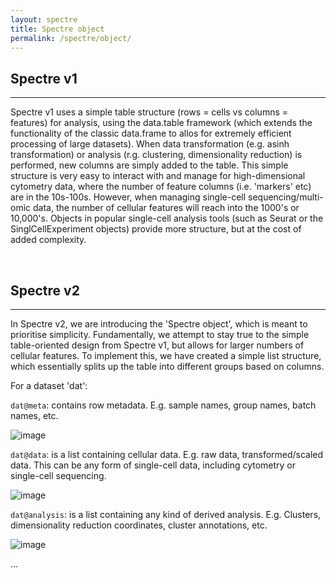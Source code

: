 ```yaml
---
layout: spectre
title: Spectre object
permalink: /spectre/object/
---
```


## Spectre v1

---

Spectre v1 uses a simple table structure (rows = cells vs columns = features) for analysis, using the data.table framework (which extends the functionality of the classic data.frame to allos for extremely efficient processing of large datasets). When data transformation (e.g. asinh transformation) or analysis (r.g. clustering, dimensionality reduction) is performed, new columns are simply added to the table. This simple structure is very easy to interact with and manage for high-dimensional cytometry data, where the number of feature columns (i.e. 'markers' etc) are in the 10s-100s. However, when managing single-cell sequencing/multi-omic data, the number of cellular features will reach into the 1000's or 10,000's. Objects in popular single-cell analysis tools (such as Seurat or the SinglCellExperiment objects) provide more structure, but at the cost of added complexity. 

<br />

## Spectre v2

---

In Spectre v2, we are introducing the 'Spectre object', which is meant to prioritise simplicity. Fundamentally, we attempt to stay true to the simple table-oriented design from Spectre v1, but allows for larger numbers of cellular features. To implement this, we have created a simple list structure, which essentially splits up the table into different groups based on columns.

For a dataset 'dat':

```dat@meta```: contains row metadata. E.g. sample names, group names, batch names, etc.

![image](https://user-images.githubusercontent.com/11766139/129833472-44b6c4f6-d23c-436f-bc3d-a6d8e8199ae4.png)

```dat@data```: is a list containing cellular data. E.g. raw data, transformed/scaled data. This can be any form of single-cell data, including cytometry or single-cell sequencing.

![image](https://user-images.githubusercontent.com/11766139/129833484-14a8048d-7312-4c9c-b509-07da0d0bbf78.png)

```dat@analysis```: is a list containing any kind of derived analysis. E.g. Clusters, dimensionality reduction coordinates, cluster annotations, etc.

![image](https://user-images.githubusercontent.com/11766139/129833493-e901c3d7-4231-40cb-98cb-6dc3835d7d9b.png)


...

<br />
<br />
